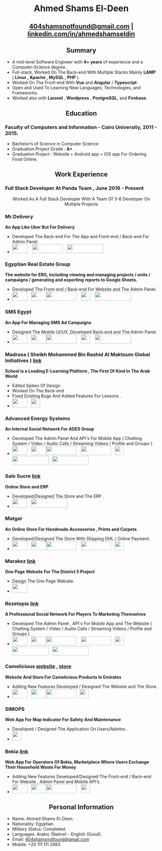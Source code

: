 # <center>Ahmed Shams El-Deen</center>
## <center>[404shamsnotfound@gmail.com](mailto:%20404shamsnotfound@gmail.com)  |  [linkedin.com/in/ahmedshamseldin](https://www.linkedin.com/in/ahmedshamseldin/)</center>
## <center>Summary</center>

 - A mid-level Software Engineer with **4+ years** of experience and a Computer-Science degree.
 -  Full-stack, Worked On The Back-end With Multiple Stacks Mainly **LAMP** ( **Linux , Apache , MySQL , PHP** ).
 -  Worked On The Front-end With **Vue** and **Angular** / **Typescript** .
 -  Open and Used To Learning New Languages, Technologies, and Frameworks.
 -  Worked also with **Laravel** , **Wordpress** , **PostgreSQL**, and **Firebase**.

## <center>Education</center>
### Faculty of Computers and Information - Cairo University, 2011 -   2015. 
 - Bachelor’s of Science in Computer Science
- Graduation Project Grade : **A+** .
- Graduation Project : Website + Android app + IOS app For Ordering Food Online.

## <center>Work Experience </center>

### Full Stack Developer At Panda Team , June 2016 - Present 
<center>Worked As A Full Stack Developer With A Team Of 3-6 Developer On Multiple Projects</center>

### Mr.Delivery
**An App Like Uber But For Delivery**

 - Developed The Back-end For The App and Front-end / Back-end For Admin Panel.
- <img src="https://www.php.net//images/logos/new-php-logo.svg" width="50" height="30"> &nbsp;&nbsp;   <img src="https://www.gstatic.com/devrel-devsite/prod/v29345390480661f31f1340a20aede1ba9b8f625badf7470697c2e7672c91fc58/firebase/images/lockup.png" width="100" height="30">  &nbsp;&nbsp;  <img src="https://files.readme.io/6110aa5-small-onesignal_copy.png" width="120" height="30">

### Egyptian Real Estate Group
**The website for ERG, including viewing and managing projects / units / campaigns / generating and exporting reports to Google Sheets.**

 - Developed The Front-end / Back-end For Website and The Admin Panel.
-  <img src="https://www.php.net//images/logos/new-php-logo.svg" width="50" height="30"> &nbsp;&nbsp;<img src="https://laravel.com/img/logomark.min.svg" width="50" height="30"><img src="https://laravel.com/img/logotype.min.svg" width="100" height="30"> &nbsp;&nbsp;   <img src="https://camo.githubusercontent.com/c8f91d18976e27123643a926a2588b8d931a0292fd0b6532c3155379e8591629/68747470733a2f2f7675656a732e6f72672f696d616765732f6c6f676f2e706e67" width="30" height="30"> &nbsp;&nbsp;   <img src="https://www.adobe.com/content/dam/cc/us/en/products/xd/home/XD_lockup.svg" width="120" height="30">
### SMS Egypt
**An App For Managing SMS Ad Campaigns**

 - Designed The Mobile UI/UX ,Developed Back-end and The Admin Panel.
-  <img src="https://www.php.net//images/logos/new-php-logo.svg" width="50" height="30"> &nbsp;&nbsp;<img src="https://laravel.com/img/logomark.min.svg" width="50" height="30"><img src="https://laravel.com/img/logotype.min.svg" width="100" height="30"> &nbsp;&nbsp;   <img src="https://camo.githubusercontent.com/c8f91d18976e27123643a926a2588b8d931a0292fd0b6532c3155379e8591629/68747470733a2f2f7675656a732e6f72672f696d616765732f6c6f676f2e706e67" width="30" height="30"> &nbsp;&nbsp;   <img src="https://www.adobe.com/content/dam/cc/us/en/products/xd/home/XD_lockup.svg" width="120" height="30">
### Madrasa ( Sheikh Mohammed Bin Rashid Al Maktoum Global Initiatives )  [link](https://madrasa.org/)
**School is a Leading E-Learning Platform , The First Of Kind In The Arab World**

 - Edited Spikes Of Design
 - Worked On The Back-end
 - Fixed Existing Bugs And Added Features For Lessons .
-  <img src="https://www.php.net//images/logos/new-php-logo.svg" width="50" height="30"> &nbsp;&nbsp;<img src="https://upload.wikimedia.org/wikipedia/commons/thumb/9/98/WordPress_blue_logo.svg/1024px-WordPress_blue_logo.svg.png" width="30" height="30">


### Advanced Energy Systems
**An Internal Social Network For ADES Group**

 - Developed The Admin Panel And API's For Mobile App ( Chatting System / Video / Audio Calls / Streaming Videos / Profile and Groups ).
-  <img src="https://www.php.net//images/logos/new-php-logo.svg" width="50" height="30"> &nbsp;&nbsp;<img src="https://laravel.com/img/logomark.min.svg" width="50" height="30"><img src="https://laravel.com/img/logotype.min.svg" width="100" height="30">  &nbsp;&nbsp;   <img src="https://www.gstatic.com/devrel-devsite/prod/v29345390480661f31f1340a20aede1ba9b8f625badf7470697c2e7672c91fc58/firebase/images/lockup.png" width="100" height="30">&nbsp;&nbsp;   <img src="https://raw.githubusercontent.com/angular/angular/master/aio/src/assets/images/logos/angular/angular.png" width="30" height="30">&nbsp;&nbsp; <img src="https://www.gstatic.com/devrel-devsite/prod/v29345390480661f31f1340a20aede1ba9b8f625badf7470697c2e7672c91fc58/webrtc/images/lockup.svg" width="120" height="30">&nbsp;&nbsp;   <img src="https://www.adobe.com/content/dam/cc/us/en/products/xd/home/XD_lockup.svg" width="120" height="30">



### Sale Sucre [link](https://salesucre.com/)
**Online Store and ERP**

 - Developed/Designed The Store and The ERP .
-  <img src="https://www.php.net//images/logos/new-php-logo.svg" width="50" height="30"> &nbsp;&nbsp;<img src="https://upload.wikimedia.org/wikipedia/commons/thumb/f/fd/JQuery-Logo.svg/1280px-JQuery-Logo.svg.png" width="120" height="30">

### Matgar
**An Online Store For Handmade Accessories , Prints and Carpets**

 - Developed/Designed The Store With Shipping DHL / Online Payment.
-  <img src="https://www.php.net//images/logos/new-php-logo.svg" width="50" height="30"> &nbsp;&nbsp;<img src="https://laravel.com/img/logomark.min.svg" width="50" height="30"><img src="https://laravel.com/img/logotype.min.svg" width="100" height="30">  &nbsp;&nbsp;   <img src="https://www.gstatic.com/devrel-devsite/prod/v29345390480661f31f1340a20aede1ba9b8f625badf7470697c2e7672c91fc58/firebase/images/lockup.png" width="100" height="30">&nbsp;&nbsp;   <img src="https://raw.githubusercontent.com/angular/angular/master/aio/src/assets/images/logos/angular/angular.png" width="30" height="30">
### Marakez [link](http://www.marakez-projects.com/)
**One Page Website For The District 5 Project**

 - Design The One Page Website.
-  <img src="https://www.php.net//images/logos/new-php-logo.svg" width="50" height="30">

### Rezetopia [link](https://www.rezetopia.com/)
**A Professional Social Network For Players To Marketing Themselves**

 - Developed The Admin Panel , API's For Mobile App and The Website ( Chatting System / Video / Audio Calls / Streaming Videos / Profile and Groups ).
-  <img src="https://www.php.net//images/logos/new-php-logo.svg" width="50" height="30"> &nbsp;&nbsp;<img src="https://laravel.com/img/logomark.min.svg" width="50" height="30"><img src="https://laravel.com/img/logotype.min.svg" width="100" height="30">  &nbsp;&nbsp;   <img src="https://www.gstatic.com/devrel-devsite/prod/v29345390480661f31f1340a20aede1ba9b8f625badf7470697c2e7672c91fc58/firebase/images/lockup.png" width="100" height="30">&nbsp;&nbsp;   <img src="https://raw.githubusercontent.com/angular/angular/master/aio/src/assets/images/logos/angular/angular.png" width="30" height="30">&nbsp;&nbsp; <img src="https://www.gstatic.com/devrel-devsite/prod/v29345390480661f31f1340a20aede1ba9b8f625badf7470697c2e7672c91fc58/webrtc/images/lockup.svg" width="120" height="30">&nbsp;&nbsp;   <img src="https://www.adobe.com/content/dam/cc/us/en/products/xd/home/XD_lockup.svg" width="120" height="30">

### Camelicious [website](https://camelicious.com) , [store](https://store.camelicious.com/)
**Website And Store For Camelicious Products In Emirates**

 - Adding New Features Developed / Designed The Website and The Store.
-  <img src="https://www.php.net//images/logos/new-php-logo.svg" width="50" height="30"> &nbsp;&nbsp;<img src="https://laravel.com/img/logomark.min.svg" width="50" height="30"><img src="https://laravel.com/img/logotype.min.svg" width="100" height="30"> &nbsp;&nbsp;<img src="https://upload.wikimedia.org/wikipedia/commons/thumb/9/98/WordPress_blue_logo.svg/1024px-WordPress_blue_logo.svg.png" width="30" height="30">
### SIMOPS
**Web App For Map Indicator For Safety And Maintenance**

 - Developed / Designed The Application On Users/Admins .
-    <img src="https://raw.githubusercontent.com/angular/angular/master/aio/src/assets/images/logos/angular/angular.png" width="30" height="30">
### Bekia [link](https://www.bekia-egypt.com/)
**Web App For Operators Of Bekia, Marketplace Where Users Exchange Their Household Waste For Money**

 - Adding New Features Developed/Designed  The Front-end / Back-end For Website , Admin Panel and Mobile API's.
-  <img src="https://www.php.net//images/logos/new-php-logo.svg" width="50" height="30"> &nbsp;&nbsp;<img src="https://laravel.com/img/logomark.min.svg" width="50" height="30"><img src="https://laravel.com/img/logotype.min.svg" width="100" height="30"> &nbsp;&nbsp;   <img src="https://camo.githubusercontent.com/c8f91d18976e27123643a926a2588b8d931a0292fd0b6532c3155379e8591629/68747470733a2f2f7675656a732e6f72672f696d616765732f6c6f676f2e706e67" width="30" height="30"> 


## <center> Personal Information</center>
- Name: Ahmed Shams El-Deen.
 - Nationality: Egyptian.
 - Military Status: Completed.
 - Languages: Arabic (Native) - English (Good).
 - Email: 404shamsnotfound@gmail.com
 - Mobile: +20 111 111 2983
